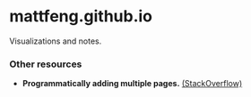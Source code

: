 # mattfeng.github.io

Visualizations and notes.

### Other resources
* **Programmatically adding multiple pages.** [(StackOverflow)](https://stackoverflow.com/questions/44557802/how-to-create-multiple-pages-in-webpack/49204528)
